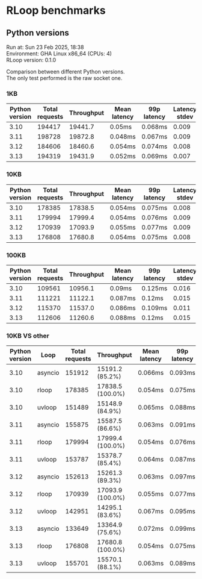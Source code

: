 # RLoop benchmarks

## Python versions

Run at: Sun 23 Feb 2025, 18:38    
Environment: GHA Linux x86_64 (CPUs: 4)    
RLoop version: 0.1.0    

Comparison between different Python versions.    
The only test performed is the raw socket one.


### 1KB

| Python version | Total requests | Throughput | Mean latency | 99p latency | Latency stdev |
| --- | --- | --- | --- | --- | --- |
| 3.10 | 194417 | 19441.7 | 0.05ms | 0.068ms | 0.009 |
| 3.11 | 198728 | 19872.8 | 0.048ms | 0.067ms | 0.009 |
| 3.12 | 184606 | 18460.6 | 0.054ms | 0.074ms | 0.008 |
| 3.13 | 194319 | 19431.9 | 0.052ms | 0.069ms | 0.007 |


### 10KB

| Python version | Total requests | Throughput | Mean latency | 99p latency | Latency stdev |
| --- | --- | --- | --- | --- | --- |
| 3.10 | 178385 | 17838.5 | 0.054ms | 0.075ms | 0.008 |
| 3.11 | 179994 | 17999.4 | 0.054ms | 0.076ms | 0.009 |
| 3.12 | 170939 | 17093.9 | 0.055ms | 0.077ms | 0.009 |
| 3.13 | 176808 | 17680.8 | 0.054ms | 0.075ms | 0.008 |


### 100KB

| Python version | Total requests | Throughput | Mean latency | 99p latency | Latency stdev |
| --- | --- | --- | --- | --- | --- |
| 3.10 | 109561 | 10956.1 | 0.09ms | 0.125ms | 0.016 |
| 3.11 | 111221 | 11122.1 | 0.087ms | 0.12ms | 0.015 |
| 3.12 | 115370 | 11537.0 | 0.086ms | 0.109ms | 0.011 |
| 3.13 | 112606 | 11260.6 | 0.088ms | 0.12ms | 0.015 |


### 10KB VS other

| Python version | Loop | Total requests | Throughput | Mean latency | 99p latency | Latency stdev |
| --- | --- | --- | --- | --- | --- | --- |
| 3.10 | asyncio | 151912 | 15191.2 (85.2%) | 0.066ms | 0.093ms | 0.011 |
| 3.10 | rloop | 178385 | 17838.5 (100.0%) | 0.054ms | 0.075ms | 0.008 |
| 3.10 | uvloop | 151489 | 15148.9 (84.9%) | 0.065ms | 0.088ms | 0.011 |
| 3.11 | asyncio | 155875 | 15587.5 (86.6%) | 0.063ms | 0.091ms | 0.012 |
| 3.11 | rloop | 179994 | 17999.4 (100.0%) | 0.054ms | 0.076ms | 0.009 |
| 3.11 | uvloop | 153787 | 15378.7 (85.4%) | 0.064ms | 0.087ms | 0.01 |
| 3.12 | asyncio | 152613 | 15261.3 (89.3%) | 0.063ms | 0.097ms | 0.016 |
| 3.12 | rloop | 170939 | 17093.9 (100.0%) | 0.055ms | 0.077ms | 0.009 |
| 3.12 | uvloop | 142951 | 14295.1 (83.6%) | 0.067ms | 0.095ms | 0.012 |
| 3.13 | asyncio | 133649 | 13364.9 (75.6%) | 0.072ms | 0.099ms | 0.015 |
| 3.13 | rloop | 176808 | 17680.8 (100.0%) | 0.054ms | 0.075ms | 0.008 |
| 3.13 | uvloop | 155701 | 15570.1 (88.1%) | 0.063ms | 0.089ms | 0.011 |
